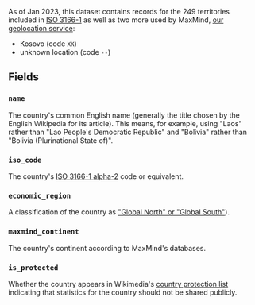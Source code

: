 As of Jan 2023, this dataset contains records for the 249 territories included in [ISO 3166-1](https://en.wikipedia.org/wiki/ISO_3166-1) as well as two more used by MaxMind, [our geolocation service](https://wikitech.wikimedia.org/wiki/Geolocation):
* Kosovo (code `XK`)
* unknown location (code `--`)

## Fields
### `name`
The country's common English name (generally the title chosen by the English Wikipedia for its article). This means, for example, using "Laos" rather than "Lao People's Democratic Republic" and "Bolivia" rather than "Bolivia (Plurinational State of)".

### `iso_code`
The country's [ISO 3166-1 alpha-2](https://en.wikipedia.org/wiki/ISO_3166-1_alpha-2) code or equivalent.

### `economic_region`
A classification of the country as ["Global North" or "Global South"](https://en.wikipedia.org/wiki/Global_North_and_Global_South)).

### `maxmind_continent`
The country's continent according to MaxMind's databases.

### `is_protected`
Whether the country appears in Wikimedia's [country protection list](https://wikitech.wikimedia.org/wiki/Country_protection_list) indicating that statistics for the country should not be shared publicly.
